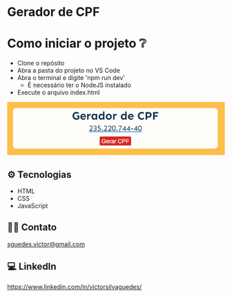 # Gerador de CPF

# Como iniciar o projeto ❔
- Clone o repósito
- Abra a pasta do projeto no VS Code
- Abra o terminal e digite 'npm run dev'
  * É necessário ter o NodeJS instalado
- Execute o arquivo index.html

![preview](.github/geradorDeCPF.png)

## ⚙ Tecnologias

- HTML
- CSS
- JavaScript

## 👨‍💻 Contato

sguedes.victor@gmail.com

## 💻 LinkedIn

https://www.linkedin.com/in/victorsilvaguedes/
